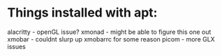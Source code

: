 # Things installed with apt:

alacritty - openGL issue?
xmonad - might be able to figure this one out
xmobar - couldnt slurp up xmobarrc for some reason
picom - more GLX issues
